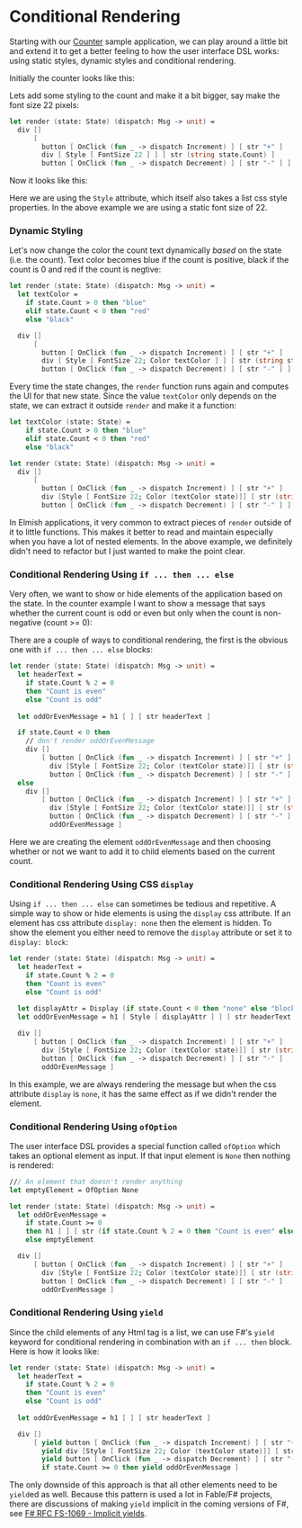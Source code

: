 # Conditional Rendering

Starting with our [Counter](counter.md) sample application, we can play around a little bit and extend it to get a better feeling to how the user interface DSL works: using static styles, dynamic styles and conditional rendering.

Initially the counter looks like this:

<resolved-image source="/images/elm/initial-counter.gif" />

Lets add some styling to the count and make it a bit bigger, say make the font size 22 pixels:

```fsharp {highlight:[5]}
let render (state: State) (dispatch: Msg -> unit) =  
  div []
      [ 
        button [ OnClick (fun _ -> dispatch Increment) ] [ str "+" ] 
        div [ Style [ FontSize 22 ] ] [ str (string state.Count) ] 
        button [ OnClick (fun _ -> dispatch Decrement) ] [ str "-" ] ]
```

Now it looks like this:

<resolved-image source="/images/elm/initial-counter-1.gif" />

Here we are using the `Style` attribute, which itself also takes a list css style properties. In the above example we are using a static font size of 22. 

### Dynamic Styling

Let's now change the color the count text dynamically *based* on the state (i.e. the count). Text color becomes blue if the count is positive, black if the count is 0 and red if the count is negtive: 

```fsharp {highlight: ['2-5', 10]}
let render (state: State) (dispatch: Msg -> unit) =  
  let textColor = 
    if state.Count > 0 then "blue"
    elif state.Count < 0 then "red"
    else "black" 

  div []
      [ 
        button [ OnClick (fun _ -> dispatch Increment) ] [ str "+" ] 
        div [ Style [ FontSize 22; Color textColor ] ] [ str (string state.Count) ] 
        button [ OnClick (fun _ -> dispatch Decrement) ] [ str "-" ] ]
```

<resolved-image source="/images/elm/counter-colored-text.gif" />

Every time the state changes, the `render` function runs again and computes the UI for that new state. Since the value `textColor` only depends on the state, we can extract it outside `render` and make it a function:

```fsharp {highlight:['1-4', 10]}
let textColor (state: State) = 
    if state.Count > 0 then "blue"
    elif state.Count < 0 then "red"
    else "black" 

let render (state: State) (dispatch: Msg -> unit) =  
  div []
      [ 
        button [ OnClick (fun _ -> dispatch Increment) ] [ str "+" ] 
        div [Style [ FontSize 22; Color (textColor state)]] [ str (string state.Count) ] 
        button [ OnClick (fun _ -> dispatch Decrement) ] [ str "-" ] ]
```

In Elmish applications, it very common to extract pieces of `render` outside of it to little functions. This makes it better to read and maintain especially when you have a lot of nested elements. In the above example, we definitely didn't need to refactor but I just wanted to make the point clear.

### Conditional Rendering Using `if ... then ... else`

Very often, we want to show or hide elements of the application based on the state. In the counter example I want to show a message that says whether the current count is odd or even but only when the count is non-negative (count >= 0):

<resolved-image source="/images/elm/counter-odd-or-even.gif" />

There are a couple of ways to conditional rendering, the first is the obvious one with `if ... then ... else` blocks:

```fsharp {highlight: ['2-5', 7, 20]}
let render (state: State) (dispatch: Msg -> unit) =  
  let headerText = 
    if state.Count % 2 = 0
    then "Count is even"
    else "Count is odd"  
  
  let oddOrEvenMessage = h1 [ ] [ str headerText ]

  if state.Count < 0 then
    // don't render oddOrEvenMessage
    div []
        [ button [ OnClick (fun _ -> dispatch Increment) ] [ str "+" ] 
          div [Style [ FontSize 22; Color (textColor state)]] [ str (string state.Count) ] 
          button [ OnClick (fun _ -> dispatch Decrement) ] [ str "-" ] ]
  else 
    div []
        [ button [ OnClick (fun _ -> dispatch Increment) ] [ str "+" ] 
          div [Style [ FontSize 22; Color (textColor state)]] [ str (string state.Count) ] 
          button [ OnClick (fun _ -> dispatch Decrement) ] [ str "-" ]
          oddOrEvenMessage ]
```
Here we are creating the element `oddOrEvenMessage` and then choosing whether or not we want to add it to child elements based on the current count.

### Conditional Rendering Using CSS `display`

Using `if ... then ... else` can sometimes be tedious and repetitive. A simple way to show or hide elements is using the `display` css attribute. If an element has css attribute `display: none` then the element is hidden. To show the element you either need to remove the `display` attribute or set it to `display: block`:

```fsharp {highlight: [7,8, 14]}
let render (state: State) (dispatch: Msg -> unit) =  
  let headerText = 
    if state.Count % 2 = 0
    then "Count is even"
    else "Count is odd"  
  
  let displayAttr = Display (if state.Count < 0 then "none" else "block")
  let oddOrEvenMessage = h1 [ Style [ displayAttr ] ] [ str headerText ]

  div []
      [ button [ OnClick (fun _ -> dispatch Increment) ] [ str "+" ] 
        div [Style [ FontSize 22; Color (textColor state)]] [ str (string state.Count) ] 
        button [ OnClick (fun _ -> dispatch Decrement) ] [ str "-" ]
        oddOrEvenMessage ]
```
In this example, we are always rendering the message but when the css attribute `display` is `none`, it has the same effect as if we didn't render the element. 

### Conditional Rendering Using `ofOption`

The user interface DSL provides a special function called `ofOption` which takes an optional element as input. If that input element is `None` then nothing is rendered:  

```fsharp {highlight: [2, '5-8']}
/// An element that doesn't render anything
let emptyElement = OfOption None

let render (state: State) (dispatch: Msg -> unit) =  
  let oddOrEvenMessage = 
    if state.Count >= 0
    then h1 [ ] [ str (if state.Count % 2 = 0 then "Count is even" else "Count is odd") ]
    else emptyElement

  div []
      [ button [ OnClick (fun _ -> dispatch Increment) ] [ str "+" ] 
        div [Style [ FontSize 22; Color (textColor state)]] [ str (string state.Count) ] 
        button [ OnClick (fun _ -> dispatch Decrement) ] [ str "-" ]
        oddOrEvenMessage ]
```

### Conditional Rendering Using `yield`

Since the child elements of any Html tag is a list, we can use F#'s `yield` keyword for conditional rendering in combination with an `if ... then` block. Here is how it looks like:

```fsharp {highlight: [13]}
let render (state: State) (dispatch: Msg -> unit) =  
  let headerText = 
    if state.Count % 2 = 0
    then "Count is even"
    else "Count is odd"  
  
  let oddOrEvenMessage = h1 [ ] [ str headerText ]

  div []
      [ yield button [ OnClick (fun _ -> dispatch Increment) ] [ str "+" ] 
        yield div [Style [ FontSize 22; Color (textColor state)]] [ str (string state.Count) ] 
        yield button [ OnClick (fun _ -> dispatch Decrement) ] [ str "-" ]
        if state.Count >= 0 then yield oddOrEvenMessage ]
```
The only downside of this approach is that all other elements need to be `yield`ed as well. Because this pattern is used a lot in Fable/F# projects, there are discussions of making `yield` implicit in the coming versions of F#, see [F# RFC FS-1069 - Implicit yields](https://github.com/fsharp/fslang-design/blob/master/RFCs/FS-1069-implicit-yields.md).